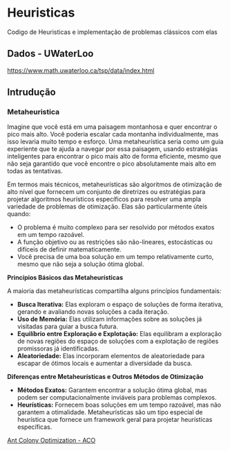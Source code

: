 # Heuristicas
 Codigo de Heuristicas e implementação de problemas clássicos com elas

## Dados - UWaterLoo

https://www.math.uwaterloo.ca/tsp/data/index.html

## Intrudução

### Metaheuristica

Imagine que você está em uma paisagem montanhosa e quer encontrar o pico mais alto. Você poderia escalar cada montanha individualmente, mas isso levaria muito tempo e esforço. Uma metaheurística seria como um guia experiente que te ajuda a navegar por essa paisagem, usando estratégias inteligentes para encontrar o pico mais alto de forma eficiente, mesmo que não seja garantido que você encontre o pico absolutamente mais alto em todas as tentativas.

Em termos mais técnicos, metaheurísticas são algoritmos de otimização de alto nível que fornecem um conjunto de diretrizes ou estratégias para projetar algoritmos heurísticos específicos para resolver uma ampla variedade de problemas de otimização. Elas são particularmente úteis quando:

* O problema é muito complexo para ser resolvido por métodos exatos em um tempo razoável.
* A função objetivo ou as restrições são não-lineares, estocásticas ou difíceis de definir matematicamente.
* Você precisa de uma boa solução em um tempo relativamente curto, mesmo que não seja a solução ótima global.

**Princípios Básicos das Metaheurísticas**

A maioria das metaheurísticas compartilha alguns princípios fundamentais:

* **Busca Iterativa:** Elas exploram o espaço de soluções de forma iterativa, gerando e avaliando novas soluções a cada iteração.
* **Uso de Memória:** Elas utilizam informações sobre as soluções já visitadas para guiar a busca futura.
* **Equilíbrio entre Exploração e Explotação:** Elas equilibram a exploração de novas regiões do espaço de soluções com a explotação de regiões promissoras já identificadas.
* **Aleatoriedade:** Elas incorporam elementos de aleatoriedade para escapar de ótimos locais e aumentar a diversidade da busca.

**Diferenças entre Metaheurísticas e Outros Métodos de Otimização**

* **Métodos Exatos:** Garantem encontrar a solução ótima global, mas podem ser computacionalmente inviáveis para problemas complexos.
* **Heurísticas:** Fornecem boas soluções em um tempo razoável, mas não garantem a otimalidade. Metaheurísticas são um tipo especial de heurística que fornece um framework geral para projetar heurísticas específicas.


[Ant Colony Optimization - ACO](/Ant%20Colony%20Optimization.md)
